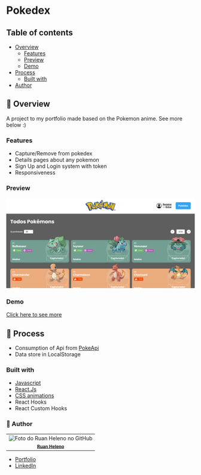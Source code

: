 # Pokedex

## Table of contents

- [Overview](#overview)
  - [Features](#features)
  - [Preview](#preview)
  - [Demo](#demo)
- [Process](#process)
  - [Built with](#built-with)
- [Author](#author)

## :mega: Overview

A project to my portfolio made based on the Pokemon anime. See more below :)

### Features

- Capture/Remove from pokedex
- Details pages about any pokemon
- Sign Up and Login system with token
- Responsiveness

### Preview

![Project](./src/assets/preview.png)

### Demo

[Click here to see more](https://projetopokedex-rh.netlify.app)

## :newspaper: Process

- Consumption of Api from [PokeApi](https://pokeapi.co)
- Data store in LocalStorage

### Built with

- [Javascript](https://developer.mozilla.org/pt-BR/docs/Web/JavaScript)
- [React.Js](https://reactjs.org)
- [CSS animations](https://animate.style)
- React Hooks
- React Custom Hooks

### :man: Author

<table>
  <tr>
    <td align="center">
        <img 
            src="https://github.com/RuanHeleno.png" 
            width="100px;" 
            alt="Foto do Ruan Heleno no GitHub" 
        /> <br />
        <sub> <a href="https://github.com/ruanHeleno"> <b>Ruan Heleno</b> </a> </sub>
    </td>
  </tr>
</table>

- [Portfolio](https://ruanheleno.github.io)
- [LinkedIn](https://www.linkedin.com/in/ruanheleno/)
